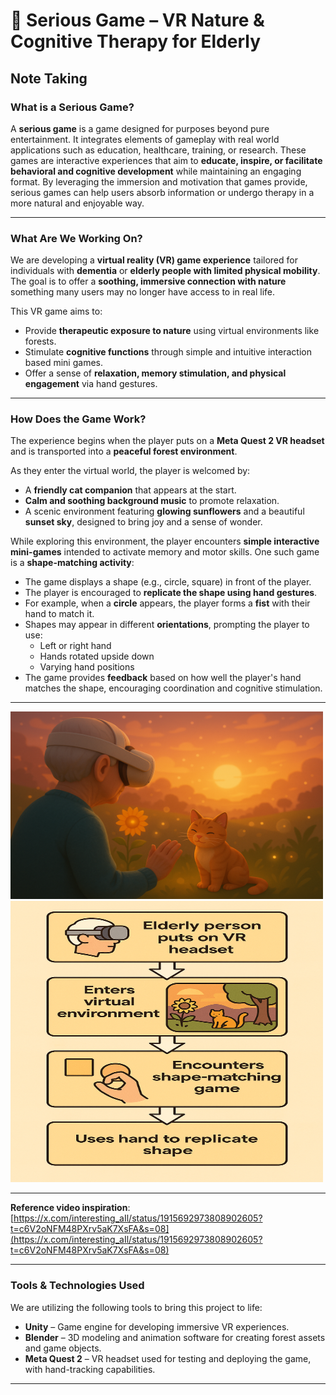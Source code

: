 # 🌿 Serious Game – VR Nature & Cognitive Therapy for Elderly

## Note Taking

### What is a Serious Game?

A **serious game** is a game designed for purposes beyond pure entertainment. It integrates elements of gameplay with real world applications such as education, healthcare, training, or research. These games are interactive experiences that aim to **educate, inspire, or facilitate behavioral and cognitive development** while maintaining an engaging format. By leveraging the immersion and motivation that games provide, serious games can help users absorb information or undergo therapy in a more natural and enjoyable way.

---

### What Are We Working On?

We are developing a **virtual reality (VR) game experience** tailored for individuals with **dementia** or **elderly people with limited physical mobility**. The goal is to offer a **soothing, immersive connection with nature** something many users may no longer have access to in real life.

This VR game aims to:

- Provide **therapeutic exposure to nature** using virtual environments like forests.
- Stimulate **cognitive functions** through simple and intuitive interaction based mini games.
- Offer a sense of **relaxation, memory stimulation, and physical engagement** via hand gestures.

---

### How Does the Game Work?

The experience begins when the player puts on a **Meta Quest 2 VR headset** and is transported into a **peaceful forest environment**.

As they enter the virtual world, the player is welcomed by:
- A **friendly cat companion** that appears at the start.
- **Calm and soothing background music** to promote relaxation.
- A scenic environment featuring **glowing sunflowers** and a beautiful **sunset sky**, designed to bring joy and a sense of wonder.

While exploring this environment, the player encounters **simple interactive mini-games** intended to activate memory and motor skills. One such game is a **shape-matching activity**:

- The game displays a shape (e.g., circle, square) in front of the player.
- The player is encouraged to **replicate the shape using hand gestures**.
- For example, when a **circle** appears, the player forms a **fist** with their hand to match it.
- Shapes may appear in different **orientations**, prompting the player to use:
  - Left or right hand
  - Hands rotated upside down
  - Varying hand positions
- The game provides **feedback** based on how well the player's hand matches the shape, encouraging coordination and cognitive stimulation.

---

<img src="img/image_1.png" alt="VR Game theme" width="500" height="300"/>

<img src="img/image_2_diagram.png" alt="VR Game Flow Diagram" width="500" height ="450"/>

---


**Reference video inspiration**:  
[https://x.com/interesting_aIl/status/1915692973808902605?t=c6V2oNFM48PXrv5aK7XsFA&s=08](https://x.com/interesting_aIl/status/1915692973808902605?t=c6V2oNFM48PXrv5aK7XsFA&s=08)

---

###  Tools & Technologies Used

We are utilizing the following tools to bring this project to life:

- **Unity** – Game engine for developing immersive VR experiences.
- **Blender** – 3D modeling and animation software for creating forest assets and game objects.
- **Meta Quest 2** – VR headset used for testing and deploying the game, with hand-tracking capabilities.

---
